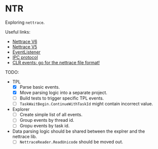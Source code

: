 # NTR

Exploring `nettrace`.

Useful links:
* [Nettrace V6](https://github.com/microsoft/perfview/blob/main/src/TraceEvent/EventPipe/NetTraceFormat.md)
* [Nettrace V5](https://github.com/microsoft/perfview/blob/main/src/TraceEvent/EventPipe/NetTraceFormat_v5.md)
* [EventListener](https://learn.microsoft.com/en-us/dotnet/api/system.diagnostics.tracing.eventlistener?view=net-9.0)
* [IPC protocol](https://github.com/dotnet/diagnostics/blob/main/documentation/design-docs/ipc-protocol.md)
* [CLR events: go for the nettrace file format!](https://chnasarre.medium.com/clr-events-go-for-the-nettrace-file-format-6b363364c2a3)

TODO:
- TPL
    - [x] Parse basic events.
    - [x] Move parsing logic into a separate project.
    - [ ] Build tests to trigger specific TPL events.
    - [ ] `TaskWaitBegin.ContinueWithTaskId` might contain incorrect value.
- Explorer
    - [ ] Create simple list of all events.
    - [ ] Group events by thread id.
    - [ ] Gropu events by task id.
- Data parsing logic should be shared between the explrer and the nettrace lib.
    - [ ] `NettraceReader.ReadUnicode` should be moved out.
